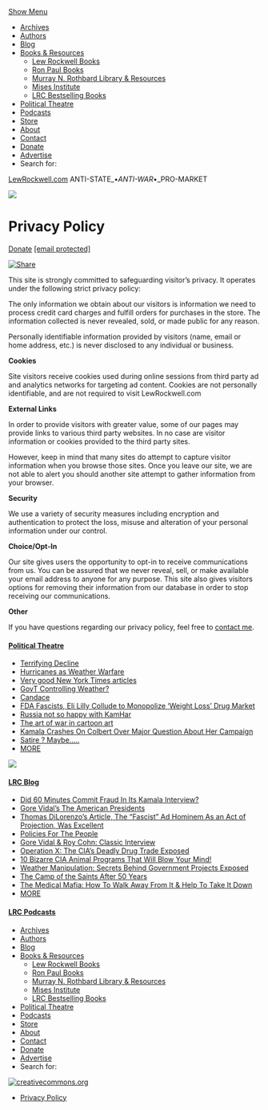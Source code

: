 [Show Menu](#)

* [Archives](https://www.lewrockwell.com/archives/)
* [Authors](https://www.lewrockwell.com/columnists)
* [Blog](https://www.lewrockwell.com/lrc-blog/)
* [Books & Resources](#)
    * [Lew Rockwell Books](https://donate.lewrockwell.com/collections/books-by-lew-rockwell)
    * [Ron Paul Books](https://www.lewrockwell.com/books-resources/ron-paul-books/)
    * [Murray N. Rothbard Library & Resources](https://www.lewrockwell.com/books-resources/murray-n-rothbard-library-and-resources/)
    * [Mises Institute](http://www.mises.org/)
    * [LRC Bestselling Books](https://www.lewrockwell.com/books-resources/lrc-best-selling-books/)
* [Political Theatre](https://www.lewrockwell.com/political-theatre/)
* [Podcasts](https://www.lewrockwell.com/podcast/)
* [Store](https://www.lewrockwell.com/store/)
* [About](https://www.lewrockwell.com/about/)
* [Contact](https://www.lewrockwell.com/contact/)
* [Donate](https://donate.lewrockwell.com/products/donations)
* [Advertise](https://www.lewrockwell.com/advertise-on-lrc/)
* Search for:
    

[LewRockwell.com](https://lewrockwell.com/ "LewRockwell") ANTI-STATE_•_ANTI-WAR_•_PRO-MARKET

     

[](https://twitter.com/#!/lewrockwell)[](https://www.facebook.com/LewRockwell)[](https://lewrockwell.com//feed/)

[![](https://lrc-cdn.s3.amazonaws.com/assets/2024/01/amazon-320x50-1.gif)](https://www.amazon.com/?tag=lrc18-20&linkCode=ur1)

Privacy Policy
==============

[Donate](https://donate.lewrockwell.com/products/donations) [\[email protected\]](https://www.lewrockwell.com/cdn-cgi/l/email-protection)[](# "Print")

[](https://www.addtoany.com/add_to/facebook?linkurl=https%3A%2F%2Fwww.lewrockwell.com%2Fprivacy%2F&linkname=Privacy%20Policy "Facebook")[](https://www.addtoany.com/add_to/twitter?linkurl=https%3A%2F%2Fwww.lewrockwell.com%2Fprivacy%2F&linkname=Privacy%20Policy "Twitter")[![Share](https://static.addtoany.com/buttons/share_save_120_16.png)](https://www.addtoany.com/share)

This site is strongly committed to safeguarding visitor’s privacy. It operates under the following strict privacy policy:

The only information we obtain about our visitors is information we need to process credit card charges and fulfill orders for purchases in the store. The information collected is never revealed, sold, or made public for any reason.

Personally identifiable information provided by visitors (name, email or home address, etc.) is never disclosed to any individual or business.

**Cookies**

Site visitors receive cookies used during online sessions from third party ad and analytics networks for targeting ad content. Cookies are not personally identifiable, and are not required to visit LewRockwell.com

**External Links**

In order to provide visitors with greater value, some of our pages may provide links to various third party websites. In no case are visitor information or cookies provided to the third party sites.

However, keep in mind that many sites do attempt to capture visitor information when you browse those sites. Once you leave our site, we are not able to alert you should another site attempt to gather information from your browser.

**Security**

We use a variety of security measures including encryption and authentication to protect the loss, misuse and alteration of your personal information under our control.

**Choice/Opt-In**

Our site gives users the opportunity to opt-in to receive communications from us. You can be assured that we never reveal, sell, or make available your email address to anyone for any purpose. This site also gives visitors options for removing their information from our database in order to stop receiving our communications.

**Other**

If you have questions regarding our privacy policy, feel free to [contact me](https://www.lewrockwell.com/contact/).

#### [Political Theatre](https://www.lewrockwell.com/political-theatre/)

* [Terrifying Decline](https://www.lewrockwell.com/political-theatre/terrifying-decline/)
* [Hurricanes as Weather Warfare](https://www.lewrockwell.com/political-theatre/hurricanes-as-weather-warfare/)
* [Very good New York Times articles](https://www.lewrockwell.com/political-theatre/very-good-new-york-times-articles/)
* [GovT Controlling Weather?](https://www.lewrockwell.com/political-theatre/govt-controlling-weather/)
* [Candace](https://www.lewrockwell.com/political-theatre/candace/)
* [FDA Fascists, Eli Lilly Collude to Monopolize ‘Weight Loss’ Drug Market](https://www.lewrockwell.com/political-theatre/fda-fascists-eli-lilly-collude-to-monopolize-weight-loss-drug-market/)
* [Russia not so happy with KamHar](https://www.lewrockwell.com/political-theatre/russia-not-so-happy-with-kamhar/)
* [The art of war in cartoon art](https://www.lewrockwell.com/political-theatre/the-art-of-war-in-cartoon-art/)
* [Kamala Crashes On Colbert Over Major Question About Her Campaign](https://www.lewrockwell.com/political-theatre/kamala-crashes-on-colbert-over-major-question-about-her-campaign/)
* [Satire ? Maybe…..](https://www.lewrockwell.com/political-theatre/satire-maybe/)
* [MORE](https://www.lewrockwell.com/political-theatre/#post-894079)

[![](https://www.lewrockwell.com/wp-content/themes/lrc/images/burtspage300.png)](http://archive.lewrockwell.com/blumert/burt-gold.html)

#### [LRC Blog](https://www.lewrockwell.com/lrc-blog/)

* [Did 60 Minutes Commit Fraud In Its Kamala Interview?](https://www.lewrockwell.com/lrc-blog/did-60-minutes-commit-fraud-in-its-kamala-interview/)
* [Gore Vidal’s The American Presidents](https://www.lewrockwell.com/lrc-blog/gore-vidals-the-american-presidents/)
* [Thomas DiLorenzo’s Article, The “Fascist” Ad Hominem As an Act of Projection, Was Excellent](https://www.lewrockwell.com/lrc-blog/thomas-dilorenzos-article-the-fascist-ad-hominem-as-an-act-of-projection-was-excellent/)
* [Policies For The People](https://www.lewrockwell.com/lrc-blog/policies-for-the-people/)
* [Gore Vidal & Roy Cohn: Classic Interview](https://www.lewrockwell.com/lrc-blog/gore-vidal-roy-cohn-classic-interview/)
* [Operation X: The CIA’s Deadly Drug Trade Exposed](https://www.lewrockwell.com/lrc-blog/operation-x-the-cias-deadly-drug-trade-exposed/)
* [10 Bizarre CIA Animal Programs That Will Blow Your Mind!](https://www.lewrockwell.com/lrc-blog/10-bizarre-cia-animal-programs-that-will-blow-your-mind/)
* [Weather Manipulation: Secrets Behind Government Projects Exposed](https://www.lewrockwell.com/lrc-blog/weather-manipulation-secrets-behind-government-projects-exposed/)
* [The Camp of the Saints After 50 Years](https://www.lewrockwell.com/lrc-blog/the-camp-of-the-saints-after-50-years/)
* [The Medical Mafia: How To Walk Away From It & Help To Take It Down](https://www.lewrockwell.com/lrc-blog/the-medical-mafia-how-to-walk-away-from-it-help-to-take-it-down/)
* [MORE](https://www.lewrockwell.com/lrc-blog/#post-894080)

#### [LRC Podcasts](https://www.lewrockwell.com/podcast/)

* [Archives](https://www.lewrockwell.com/archives/)
* [Authors](https://www.lewrockwell.com/columnists)
* [Blog](https://www.lewrockwell.com/lrc-blog/)
* [Books & Resources](#)
    * [Lew Rockwell Books](https://donate.lewrockwell.com/collections/books-by-lew-rockwell)
    * [Ron Paul Books](https://www.lewrockwell.com/books-resources/ron-paul-books/)
    * [Murray N. Rothbard Library & Resources](https://www.lewrockwell.com/books-resources/murray-n-rothbard-library-and-resources/)
    * [Mises Institute](http://www.mises.org/)
    * [LRC Bestselling Books](https://www.lewrockwell.com/books-resources/lrc-best-selling-books/)
* [Political Theatre](https://www.lewrockwell.com/political-theatre/)
* [Podcasts](https://www.lewrockwell.com/podcast/)
* [Store](https://www.lewrockwell.com/store/)
* [About](https://www.lewrockwell.com/about/)
* [Contact](https://www.lewrockwell.com/contact/)
* [Donate](https://donate.lewrockwell.com/products/donations)
* [Advertise](https://www.lewrockwell.com/advertise-on-lrc/)
* Search for:
    

[![creativecommons.org](https://lewrockwell.com//wp-content/themes/lrc/images/creative-commons-4.0.png)](http://creativecommons.org/licenses/by-nc-nd/4.0/)

* [Privacy Policy](https://www.lewrockwell.com/privacy/)